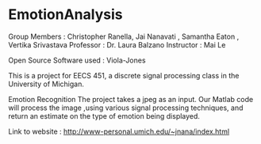 EmotionAnalysis
===============
Group Members : Christopher Ranella, Jai Nanavati , Samantha Eaton , Vertika Srivastava 
Professor     : Dr. Laura Balzano
Instructor    : Mai Le 


Open Source Software used : Viola-Jones 

This is a project for EECS 451, a discrete signal processing class in the University of Michigan. 

Emotion Recognition
The project takes a jpeg as an input. Our Matlab code will process the image ,using various signal processing techniques,
and return an estimate on the type of emotion being displayed. 

Link to website : http://www-personal.umich.edu/~jnana/index.html
